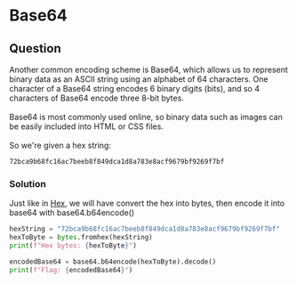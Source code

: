 # Base64
## Question
Another common encoding scheme is Base64, which allows us to represent binary data as an ASCII string using an alphabet of 64 characters. One character of a Base64 string encodes 6 binary digits (bits), and so 4 characters of Base64 encode three 8-bit bytes.
<br/><br/>
Base64 is most commonly used online, so binary data such as images can be easily included into HTML or CSS files.
<br/><br/>
So we're given a hex string:
```
72bca9b68fc16ac7beeb8f849dca1d8a783e8acf9679bf9269f7bf
```

### Solution
Just like in [Hex](https://github.com/sycanz04/ctf-writeups/tree/main/cryptoHack/introToCryptohack/hex), we will have convert the hex into bytes, then encode it into base64 with base64.b64encode()
```python
hexString = "72bca9b68fc16ac7beeb8f849dca1d8a783e8acf9679bf9269f7bf"
hexToByte = bytes.fromhex(hexString)
print(f"Hex bytes: {hexToByte}")

encodedBase64 = base64.b64encode(hexToByte).decode()
print(f"Flag: {encodedBase64}")

```
